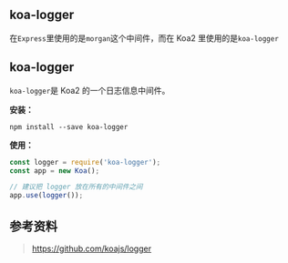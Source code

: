 
## koa-logger
在`Express`里使用的是`morgan`这个中间件，而在 Koa2 里使用的是`koa-logger`

<!-- more -->
## koa-logger
`koa-logger`是 Koa2 的一个日志信息中间件。

**安装：**

```shell
npm install --save koa-logger
```

**使用：**

```js
const logger = require('koa-logger');
const app = new Koa();

// 建议把 logger 放在所有的中间件之间
app.use(logger());
```

## 参考资料
> https://github.com/koajs/logger